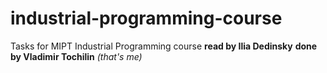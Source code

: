 # industrial-programming-course
Tasks for MIPT Industrial Programming course **read by Ilia Dedinsky** **done by Vladimir Tochilin** *(that's me)*

